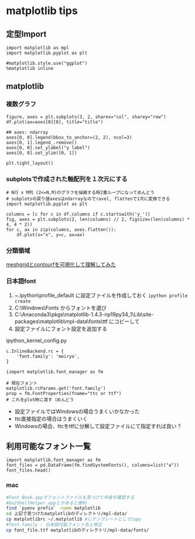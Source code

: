 # matplotlib tips
## 定型Import
```py3
import matplotlib as mpl
import matplotlib.pyplot as plt

#matplotlib.style.use("ggplot")
%matplotlib inline
```


## matplotlib
### 複数グラフ
```py3
figure, axes = plt.subplots(3, 2, sharex="col", sharey="row")
df.plot(ax=axes[0][0], title="title")

## axes: ndarray
axes[0, 0].legend(bbox_to_anchor=(2, 2), ncol=3)
axes[0, 1].legend_.remove()
axes[0, 0].set_ylabel("y label")
axes[0, 0].set_ylim([0, 1])

plt.tight_layout()
```

### subplotsで作成された軸配列を１次元にする
```py3
# N行 x M列 (2<=N,M)のグラフを描画する時2重ループになってめんどう
# subplotsの戻り値axesはndarrayなのでravel, flattenで1次に変換できる
import matplotlib.pyplot as plt

columns = [c for c in df.columns if c.startswith('y_')]
fig, axes = plt.subplots(2, len(columns) // 2, figsize=(len(columns) * 4, 4 * 2))
for c, ax in zip(columns, axes.flatten()):
    df.plot(x="x", y=c, ax=ax)
```

### 分類領域
[meshgridとcontourfを可視化して理解してみた](http://qiita.com/ksomemo/items/81c88378a1dffa5cbea7)


### 日本語font
1. ~\.ipython\profile_default に設定ファイルを作成しておく `ipython profile create`
1. C:\Windows\Fonts からフォントを選び
1. C:\Anaconda3\pkgs\matplotlib-1.4.3-np19py34_1\Lib\site-packages\matplotlib\mpl-data\fonts\ttf にコピーして
1. 設定ファイルにフォント設定を追加する

ipython_kernel_config.py

```py3
c.InlineBackend.rc = {
    'font.family': 'meiryo',
}
```

```py3
iimport matplotlib.font_manager as fm

# 現在フォント
matplotlib.rcParams.get('font.family')
prop = fm.FontProperties(fname="ttc or ttf")
# これをplot時に渡す（めんどう
```

- 設定ファイルではWindowsの場合うまくいかなかった
- ttc直接指定の場合はうまくいく
- Windowsの場合、ttcをttfに分解して設定ファイルにて指定すれば良い？

## 利用可能なフォント一覧
```py3
import matplotlib.font_manager as fm
font_files = pd.DataFrame(fm.findSystemFonts(), columns=list("a"))
font_files.head()
```

### mac
```bash
#Font Book.appでフォントファイルを見つけて中身を確認する
#Go2ShellHelper.appとかあると便利
find `pyenv prefix` -name matplotlib
cd 上記で見つけたmatplotlibのディレクトリ/mpl-data/
cp matplotlibrc ~/.matplotlib #にテンプレートとしてCopy
#font.family : 日本語可能フォント名と修正
cp font_file.ttf matplotlibのディレクトリ/mpl-data/fonts/
```
